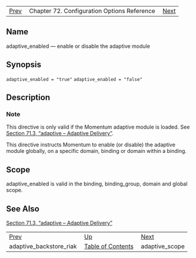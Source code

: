 |     |     |     |
| --- | --- | --- |
| [Prev](conf.ref.adaptive_backstore_riak)  | Chapter 72. Configuration Options Reference |  [Next](conf.ref.adaptive_scope) |

<a name="conf.ref.adaptive_enabled"></a>
## Name

adaptive_enabled — enable or disable the adaptive module

## Synopsis

`adaptive_enabled = "true"`
`adaptive_enabled = "false"`

<a name="idp23365856"></a>
## Description

### Note

This directive is only valid if the Momentum adaptive module is loaded. See [Section 71.3, “adaptive – Adaptive Delivery”](modules.adaptive "71.3. adaptive – Adaptive Delivery").

This directive instructs Momentum to enable (or disable) the adaptive module globally, on a specific domain, binding or domain within a binding.

<a name="idp23369120"></a>
## Scope

adaptive_enabled is valid in the binding, binding_group, domain and global scope.

<a name="idp23370880"></a>
## See Also

[Section 71.3, “adaptive – Adaptive Delivery”](modules.adaptive "71.3. adaptive – Adaptive Delivery")

|     |     |     |
| --- | --- | --- |
| [Prev](conf.ref.adaptive_backstore_riak)  | [Up](config.options.ref) |  [Next](conf.ref.adaptive_scope) |
| adaptive_backstore_riak  | [Table of Contents](index) |  adaptive_scope |

